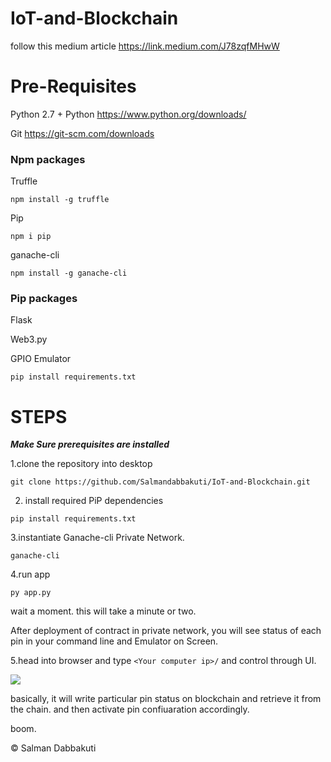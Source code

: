 # IoT-and-Blockchain

follow this medium article https://link.medium.com/J78zqfMHwW

# Pre-Requisites

Python 2.7 + Python
https://www.python.org/downloads/

Git
https://git-scm.com/downloads

### Npm packages
Truffle

```
npm install -g truffle
```

Pip

```
npm i pip
```

ganache-cli

```
npm install -g ganache-cli
```

### Pip packages

Flask

Web3.py 

GPIO Emulator

```
pip install requirements.txt
```

# STEPS

***Make Sure prerequisites are installed***

1.clone the repository into desktop

```
git clone https://github.com/Salmandabbakuti/IoT-and-Blockchain.git 
```


2. install required PiP dependencies

```
pip install requirements.txt
```

3.instantiate Ganache-cli Private Network.

```
ganache-cli
```

4.run app

```
py app.py
```

wait a moment. this will take a minute or two.

After deployment of contract in private network, you will see status of each pin in your command line and Emulator on Screen.

5.head into browser and type ```<Your computer ip>/``` and control through UI.

<img align=center src="https://github.com/Salmandabbakuti/IoT-and-Blockchain/blob/master/Screenshot%20(81).png">

basically, it will write particular pin status on blockchain and retrieve it from the chain. and then activate pin confiuaration accordingly.

boom.

 © Salman Dabbakuti
